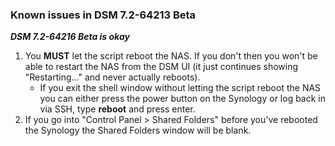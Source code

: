 ### Known issues in DSM 7.2-64213 Beta

***DSM 7.2-64216 Beta is okay***

1. You **MUST** let the script reboot the NAS. If you don't then you won't be able to restart the NAS from the DSM UI (it just continues showing "Restarting..." and never actually reboots).
    - If you exit the shell window without letting the script reboot the NAS you can either press the power button on the Synology or log back in via SSH, type **reboot** and press enter.
2. If you go into "Control Panel > Shared Folders" before you've rebooted the Synology the Shared Folders window will be blank.
